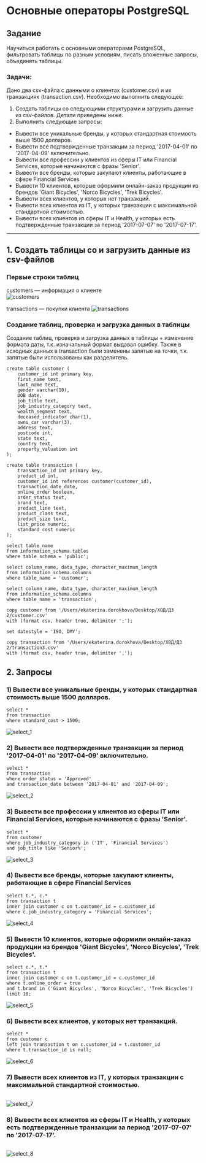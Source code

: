 # Основные операторы PostgreSQL

## Задание
Научиться работать с основными операторами PostgreSQL, фильтровать таблицы по разным условиям, писать вложенные запросы, объединять таблицы.

### Задачи:
Дано два csv-файла с данными о клиентах (customer.csv) и их транзакциях (transaction.csv).
Необходимо выполнить следующее:
1. Создать таблицы со следующими структурами и загрузить данные из csv-файлов. Детали приведены ниже.
2. Выполнить следующие запросы:
- Вывести все уникальные бренды, у которых стандартная стоимость выше 1500 долларов.
- Вывести все подтвержденные транзакции за период '2017-04-01' по '2017-04-09' включительно.
- Вывести все профессии у клиентов из сферы IT или Financial Services, которые начинаются с фразы 'Senior'.
- Вывести все бренды, которые закупают клиенты, работающие в сфере Financial Services
- Вывести 10 клиентов, которые оформили онлайн-заказ продукции из брендов 'Giant Bicycles', 'Norco Bicycles', 'Trek Bicycles'.
- Вывести всех клиентов, у которых нет транзакций.
- Вывести всех клиентов из IT, у которых транзакции с максимальной стандартной стоимостью.
- Вывести всех клиентов из сферы IT и Health, у которых есть подтвержденные транзакции за период '2017-07-07' по '2017-07-17'.

---

## **1. Создать таблицы со и загрузить данные из csv-файлов**

### Первые строки таблиц
customers — информация о клиенте     
![customers](customers_hw2.png)

transactions — покупки клиента
![transactions](transactions_hw2.png)

### Создание таблиц, проверка и загрузка данных в таблицы 
Создание таблиц, проверка и загрузка данных в таблицы + изменение формата даты, т.к. изначальный формат выдавал ошибку. Также в исходных данных в transaction были заменены запятые на точки, т.к. запятые были использованы как разделитель.
```dbml
create table customer (
    customer_id int primary key,
    first_name text,
    last_name text,
    gender varchar(10),
    DOB date,
    job_title text,
    job_industry_category text,
    wealth_segment text,
    deceased_indicator char(1),
    owns_car varchar(3),
    address text,
    postcode int,
    state text,
    country text,
    property_valuation int
);

create table transaction (
    transaction_id int primary key,
    product_id int,
    customer_id int references customer(customer_id),
    transaction_date date,
    online_order boolean,
    order_status text,
    brand text,
    product_line text,
    product_class text,
    product_size text,
    list_price numeric,
    standard_cost numeric
);

select table_name 
from information_schema.tables 
where table_schema = 'public';

select column_name, data_type, character_maximum_length 
from information_schema.columns 
where table_name = 'customer';

select column_name, data_type, character_maximum_length 
from information_schema.columns 
where table_name = 'transaction';

copy customer from '/Users/ekaterina.dorokhova/Desktop/ХОД/ДЗ 2/customer.csv' 
with (format csv, header true, delimiter ';');

set datestyle = 'ISO, DMY';

copy transaction from '/Users/ekaterina.dorokhova/Desktop/ХОД/ДЗ 2/transaction3.csv' 
with (format csv, header true, delimiter ',');
```
## **2. Запросы**

### 1) Вывести все уникальные бренды, у которых стандартная стоимость выше 1500 долларов.

```dbml
select * 
from transaction 
where standard_cost > 1500;
```
![select_1](select_1.png)

### 2) Вывести все подтвержденные транзакции за период '2017-04-01' по '2017-04-09' включительно.

```dbml
select * 
from transaction 
where order_status = 'Approved' 
and transaction_date between '2017-04-01' and '2017-04-09';
```
![select_2](select_2.png)

### 3) Вывести все профессии у клиентов из сферы IT или Financial Services, которые начинаются с фразы 'Senior'.

```dbml
select * 
from customer 
where job_industry_category in ('IT', 'Financial Services') 
and job_title like 'Senior%';
```
![select_3](Select_3.png)

### 4) Вывести все бренды, которые закупают клиенты, работающие в сфере Financial Services

```dbml
select t.*, c.* 
from transaction t 
inner join customer c on t.customer_id = c.customer_id 
where c.job_industry_category = 'Financial Services';
```
![select_4](Select_4.png)

### 5) Вывести 10 клиентов, которые оформили онлайн-заказ продукции из брендов 'Giant Bicycles', 'Norco Bicycles', 'Trek Bicycles'.

```dbml
select c.*, t.* 
from transaction t 
inner join customer c on t.customer_id = c.customer_id 
where t.online_order = true 
and t.brand in ('Giant Bicycles', 'Norco Bicycles', 'Trek Bicycles')
limit 10;
```
![select_5](select_5.png)

### 6) Вывести всех клиентов, у которых нет транзакций.

```dbml
select * 
from customer c 
left join transaction t on c.customer_id = t.customer_id 
where t.transaction_id is null;
```
![select_6](select_6.png)

### 7) Вывести всех клиентов из IT, у которых транзакции с максимальной стандартной стоимостью.

```dbml

```
![select_7](select_7.png)

### 8) Вывести всех клиентов из сферы IT и Health, у которых есть подтвержденные транзакции за период '2017-07-07' по '2017-07-17'.

```dbml

```
![select_8](select_8.png)
